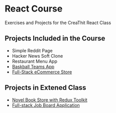 # React Course

Exercises and Projects for the CreaThit React Class

## Projects Included in the Course

- Simple Reddit Page
- Hacker News Soft Clone
- Restaurant Menu App
- [Baskball Teams App](https://github.com/thethmuu/react-course/tree/basketball-teams-app)
- [Full-Stack eCommerce Store](https://github.com/thethmuu/react-course/tree/store-frontend)

## Projects in Extened Class

- [Novel Book Store with Redux Toolkit](https://github.com/thethmuu/react-course/tree/novel-book-store-final)
- [Full-stack Job Board Application](https://github.com/thethmuu/react-course/tree/full-stack-job-board)
